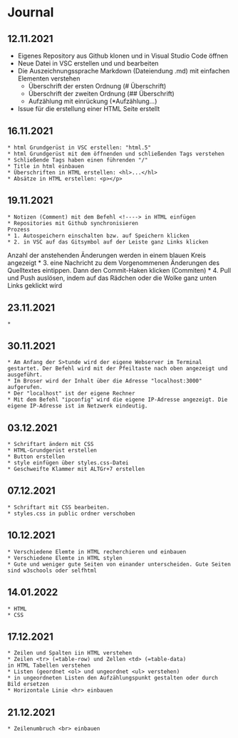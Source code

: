 # Journal

## 12.11.2021
* Eigenes Repository aus Github klonen und in Visual Studio Code öffnen
* Neue Datei in VSC erstellen und und bearbeiten
* Die Auszeichnungssprache Markdown (Dateiendung .md) mit einfachen Elementen verstehen
    * Überschrift der ersten Ordnung (# Überschrift)
    * Überschrift der zweiten Ordnung (## Überschrift)
    * Aufzählung mit einrückung (*Aufzählung...)
* Issue für die erstellung einer HTML Seite erstellt

## 16.11.2021
    * html Grundgerüst in VSC erstellen: "html.5"
    * html Grundgerüst mit dem öffnenden und schließenden Tags verstehen
    * Schließende Tags haben einen führenden "/"
    * Title in html einbauen 
    * Überschriften in HTML erstellen: <hl>...</hl>
    * Absätze in HTML erstellen: <p></p>

## 19.11.2021
    * Notizen (Comment) mit dem Befehl <!----> in HTML einfügen
    * Repositories mit Github synchronisieren
    Prozess
    * 1. Autospeichern einschalten bzw. auf Speichern klicken
    * 2. in VSC auf das Gitsymbol auf der Leiste ganz Links klicken
Anzahl der anstehenden Änderungen werden in einem blauen Kreis angezeigt
    * 3. eine Nachricht zu dem Vorgenommenen Änderungen des Quelltextes eintippen. Dann den Commit-Haken klicken (Commiten)
    * 4. Pull und Push auslösen, indem auf das Rädchen oder die Wolke ganz unten Links geklickt wird

## 23.11.2021
    *


## 30.11.2021
    * Am Anfang der S>tunde wird der eigene Webserver im Terminal gestartet. Der Befehl wird mit der Pfeiltaste nach oben angezeigt und ausgeführt.
    * Im Broser wird der Inhalt über die Adresse "localhost:3000" aufgerufen.
    * Der "localhost" ist der eigene Rechner
    * Mit dem Befehl "ipconfig" wird die eigene IP-Adresse angezeigt. Die eigene IP-Adresse ist im Netzwerk eindeutig.
    
## 03.12.2021
    * Schriftart ändern mit CSS
    * HTML-Grundgerüst erstellen
    * Button erstellen
    * style einfügen über styles.css-Datei
    * Geschweifte Klammer mit ALTGr+7 erstellen

## 07.12.2021
    * Schriftart mit CSS bearbeiten.
    * styles.css in public ordner verschoben

## 10.12.2021
    
    * Verschiedene Elemte in HTML recherchieren und einbauen
    * Verschiedene Elemte in HTML stylen
    * Gute und weniger gute Seiten von einander unterscheiden. Gute Seiten sind w3schools oder selfhtml



## 14.01.2022
    * HTML 
    * CSS
    
## 17.12.2021
    * Zeilen und Spalten iin HTML verstehen
    * Zeilen <tr> (=table-row) und Zellen <td> (=table-data)
    in HTML Tabellen verstehen
    * Listen (geordnet <ol> und ungeordnet <ul> verstehen)
    * in ungeordneten Listen den Aufzählungspunkt gestalten oder durch Bild ersetzen
    * Horizontale Linie <hr> einbauen

## 21.12.2021
    * Zeilenumbruch <br> einbauen